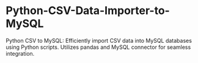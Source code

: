 # Python-CSV-Data-Importer-to-MySQL
Python CSV to MySQL: Efficiently import CSV data into MySQL databases using Python scripts. Utilizes pandas and MySQL connector for seamless integration.
